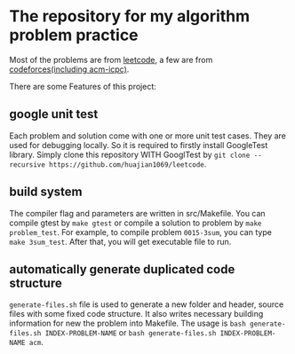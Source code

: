 # The repository for my algorithm problem practice

Most of the problems are from [leetcode](https://leetcode.com/problemset/all/), a few are from [codeforces(including acm-icpc)](https://codeforces.com/contests).

There are some Features of this project:

## google unit test
Each problem and solution come with one or more unit test cases. They are used for debugging locally. So it is required to firstly install GoogleTest library. Simply clone this repository WITH GooglTest by `git clone --recursive https://github.com/huajian1069/leetcode`.

## build system
The compiler flag and parameters are written in src/Makefile. You can compile gtest by `make gtest` or compile a solution to problem by `make problem_test`. For example, to compile problem `0015-3sum`, you can type `make 3sum_test`. After that, you will get executable file to run.

## automatically generate duplicated code structure 
`generate-files.sh` file is used to generate a new folder and header, source files with some fixed code structure. It also writes necessary building information for new the problem into Makefile. The usage is `bash generate-files.sh INDEX-PROBLEM-NAME` or `bash generate-files.sh INDEX-PROBLEM-NAME acm`. 


